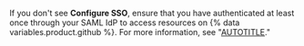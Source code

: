 If you don't see **Configure SSO**, ensure that you have authenticated at least once through your SAML IdP to access resources on {% data variables.product.github %}. For more information, see "[AUTOTITLE](/authentication/authenticating-with-saml-single-sign-on/about-authentication-with-saml-single-sign-on)."
